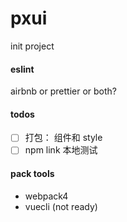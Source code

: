 # pxui

init project

#### eslint

airbnb or prettier or both?

#### todos

- [ ] 打包： 组件和 style
- [ ] npm link 本地测试

#### pack tools

- webpack4
- vuecli (not ready)
